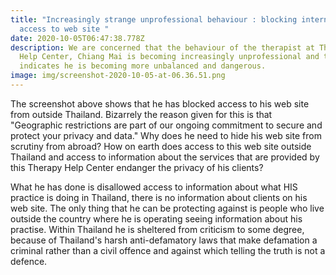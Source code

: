 ```yaml
---
title: "Increasingly strange unprofessional behaviour : blocking international
  access to web site "
date: 2020-10-05T06:47:38.778Z
description: We are concerned that the behaviour of the therapist at Therapy
  Help Center, Chiang Mai is becoming increasingly unprofessional and that
  indicates he is becoming more unbalanced and dangerous.
image: img/screenshot-2020-10-05-at-06.36.51.png
---
```

The screenshot above shows that he has blocked access to his web site from outside Thailand. Bizarrely the reason given for this is that "Geographic restrictions are part of our ongoing commitment to secure and protect your privacy and data." Why does he need to hide his web site from scrutiny from abroad? How on earth does access to this web site outside Thailand and access to information about the services that are provided by this Therapy Help Center endanger the privacy of his clients?

What he has done is disallowed access to information about what HIS practice is doing in Thailand, there is no information about clients on his web site. The only thing that he can be protecting against is people who live outside the country where he is operating seeing information about his practise. Within Thailand he is sheltered from criticism to some degree, because of Thailand's harsh anti-defamatory laws that make defamation a criminal rather than a civil offence and against which telling the truth is not a defence.